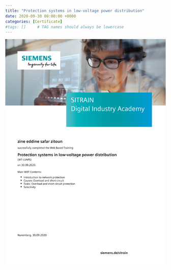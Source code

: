 ```yaml
---
title: "Protection systems in low-voltage power distribution"
date: 2020-09-30 00:00:00 +0000
categories: [Certificate]
#tags: []     # TAG names should always be lowercase
---
```



![Protection systems in low-voltage power distribution](../Certs/In_DB_lc.robots.LCPDFCertificateGenerationProductRobot_QA585O7-1.png "Protection systems in low-voltage power distribution")
